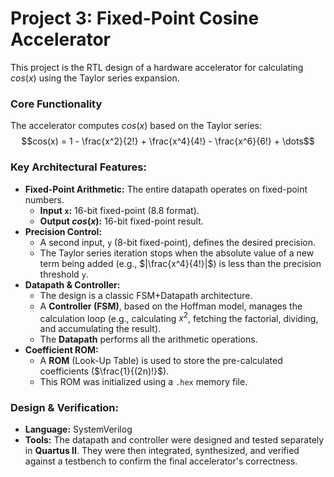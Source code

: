 # Project 3: Fixed-Point Cosine Accelerator

This project is the RTL design of a hardware accelerator for calculating $cos(x)$ using the Taylor series expansion.

### Core Functionality

The accelerator computes $cos(x)$ based on the Taylor series:
$$cos(x) = 1 - \frac{x^2}{2!} + \frac{x^4}{4!} - \frac{x^6}{6!} + \dots$$

### Key Architectural Features:

* **Fixed-Point Arithmetic:** The entire datapath operates on fixed-point numbers.
    * **Input `x`:** 16-bit fixed-point (8.8 format).
    * **Output $cos(x)$:** 16-bit fixed-point result.
* **Precision Control:**
    * A second input, `y` (8-bit fixed-point), defines the desired precision.
    * The Taylor series iteration stops when the absolute value of a new term being added (e.g., $|\frac{x^4}{4!}|$) is less than the precision threshold `y`.
* **Datapath & Controller:**
    * The design is a classic FSM+Datapath architecture.
    * A **Controller (FSM)**, based on the Hoffman model, manages the calculation loop (e.g., calculating $x^2$, fetching the factorial, dividing, and accumulating the result).
    * The **Datapath** performs all the arithmetic operations.
* **Coefficient ROM:**
    * A **ROM** (Look-Up Table) is used to store the pre-calculated coefficients ($\frac{1}{(2n)!}$).
    * This ROM was initialized using a `.hex` memory file.

### Design & Verification:

* **Language:** SystemVerilog
* **Tools:** The datapath and controller were designed and tested separately in **Quartus II**. They were then integrated, synthesized, and verified against a testbench to confirm the final accelerator's correctness.
